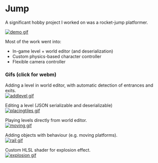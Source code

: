 # Jump
A significant hobby project I worked on was a rocket-jump platformer. 

[![demo gif](/page/images/demo.gif)](/page/images/demo.webm)

Most of the work went into:
- In-game level + world editor (and deserialization)
- Custom physics-based character controller
- Flexible camera controller
  
### Gifs (click for webm)
Adding a level in world editor, with automatic detection of entrances and exits.  
[![addlevel gif](/page/images/addlevel.gif)](/page/images/addlevel.webm)

Editing a level (JSON serializable and deserializable)  
[![placingtiles gif](/page/images/placingtiles.gif)](/page/images/placingtiles.webm)

Playing levels directly from world editor.  
[![moving gif](/page/images/moving.gif)](/page/images/moving.webm)

Adding objects with behaviour (e.g. moving platforms).  
[![rail gif](/page/images/rail.gif)](/page/images/rail.webm)

Custom HLSL shader for explosion effect.  
[![explosion gif](/page/images/explosion.gif)](/page/images/explosion.webm)

